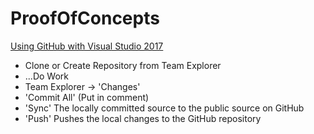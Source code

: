# ProofOfConcepts

[Using GitHub with Visual Studio 2017](https://blogs.msdn.microsoft.com/benjaminperkins/2017/04/04/setting-up-and-using-github-in-visual-studio-2017/)  
* Clone or Create Repository from Team Explorer  
* ...Do Work  
* Team Explorer -> 'Changes'  
* 'Commit All' (Put in comment)  
* 'Sync' The locally committed source to the public source on GitHub  
* 'Push' Pushes the local changes to the GitHub repository  
